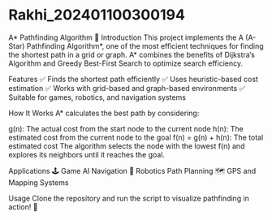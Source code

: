 # Rakhi_202401100300194
A* Pathfinding Algorithm 🚀
Introduction
This project implements the A (A-Star) Pathfinding Algorithm*, one of the most efficient techniques for finding the shortest path in a grid or graph. A* combines the benefits of Dijkstra’s Algorithm and Greedy Best-First Search to optimize search efficiency.

Features
✅ Finds the shortest path efficiently
✅ Uses heuristic-based cost estimation
✅ Works with grid-based and graph-based environments
✅ Suitable for games, robotics, and navigation systems

How It Works
A* calculates the best path by considering:

g(n): The actual cost from the start node to the current node
h(n): The estimated cost from the current node to the goal
f(n) = g(n) + h(n): The total estimated cost
The algorithm selects the node with the lowest f(n) and explores its neighbors until it reaches the goal.

Applications
🕹️ Game AI Navigation
🤖 Robotics Path Planning
🗺️ GPS and Mapping Systems

Usage
Clone the repository and run the script to visualize pathfinding in action! 🎯
